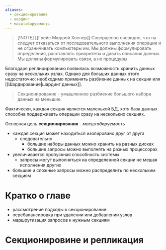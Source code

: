 ```yaml
---
aliases:
  - секционирование
  - шардинг
  - масштабируемость
---
```


> [!NOTE] [[Грейс Мюррей Хоппер]]
> Совершенно очевидно, что на следует отказаться от последовательного выполнения операции и не ограничивать компьютеры им. 
> Мы должны формулировать определения, расставлять приоритеты и давать описания данных. 
> Мы должны формулировать связи, а не процедуры

Благодаря реплицированию появилась возможность хранить данных сразу на нескольких узлах. Однако для больших данных этого недостаточно: необходимо применять разбиение данных на секции или [[Шардирование|шардинг данных]].

> Секционирование - умышленное разбиение большого набора данных на меньшие.

Фактически, каждая секция является маленькой БД, хотя база данных способна поддерживать операции сразу на нескольких секциях.

Основная цель **секционирования** - *масштабируемость*
- каждая секция может находиться изолировано друг от друга
	- следовательно
		- большие наборы данных можно хранить на разных дисках
		- большие запросы можно выполнять на разных процессорах
- увеличивается пропускная способность системы
	- запросы могут выполняться на определенной секции не мешая исполнения других
- большие и сложные запросы можно распределить по нескольким секциям

# Кратко о главе
- рассмотрение подходы к секционирование
- перебалансировка при удалении или добавлении узлов
- маршрутизация запросов к нужным секциям

# Секционировине и репликация
